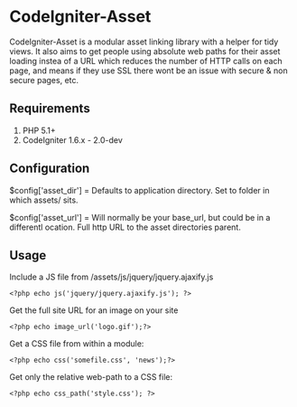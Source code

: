 CodeIgniter-Asset
================

CodeIgniter-Asset is a modular asset linking library with a helper for tidy views. It also aims to get people using absolute web paths for their asset loading instea of a URL which reduces the number of HTTP calls on each page, and means if they use SSL there wont be an issue with secure & non secure pages, etc.


Requirements
------------

1. PHP 5.1+
2. CodeIgniter 1.6.x - 2.0-dev

Configuration
-------------

$config['asset_dir'] = Defaults to application directory. Set to folder in which assets/ sits.

$config['asset_url'] = Will normally be your base_url, but could be in a differentl ocation. Full http URL to the asset directories parent.

Usage
-----

Include a JS file from /assets/js/jquery/jquery.ajaxify.js

	<?php echo js('jquery/jquery.ajaxify.js'); ?>

Get the full site URL for an image on your site

	<?php echo image_url('logo.gif');?>

Get a CSS file from within a module:

	<?php echo css('somefile.css', 'news');?>

Get only the relative web-path to a CSS file:

	<?php echo css_path('style.css'); ?>